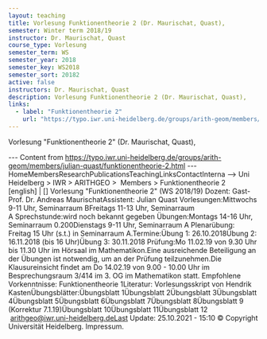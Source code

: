 ```yaml
---
layout: teaching
title: Vorlesung Funktionentheorie 2 (Dr. Maurischat, Quast),
semester: Winter term 2018/19
instructor: Dr. Maurischat, Quast
course_type: Vorlesung
semester_term: WS
semester_year: 2018
semester_key: WS2018
semester_sort: 20182
active: false
instructors: Dr. Maurischat, Quast
description: Vorlesung Funktionentheorie 2 (Dr. Maurischat, Quast),
links:
  - label: "Funktionentheorie 2"
    url: "https://typo.iwr.uni-heidelberg.de/groups/arith-geom/members/julian-quast/funktionentheorie-2.html"
---
```


Vorlesung "Funktionentheorie 2" (Dr. Maurischat, Quast),

--- Content from https://typo.iwr.uni-heidelberg.de/groups/arith-geom/members/julian-quast/funktionentheorie-2.html ---
HomeMembersResearchPublicationsTeachingLinksContactInterna --> Uni Heidelberg > IWR > ARITHGEO > &nbsp;Members >&nbsp;Funktionentheorie 2 [english]&nbsp;|&nbsp;[] Vorlesung &quot;Funktionentheorie 2&quot; (WS 2018/19) Dozent: Gast-Prof. Dr. Andreas MaurischatAssistent: Julian Quast&nbsp;Vorlesungen:Mittwochs 9-11 Uhr, Seminarraum BFreitags 11-13 Uhr, Seminarraum A&nbsp;Sprechstunde:wird noch bekannt gegeben&nbsp;Übungen:Montags 14-16 Uhr, Seminarraum 0.200Dienstags 9-11 Uhr, Seminarraum A&nbsp;Plenarübung: Freitag 15 Uhr (s.t.) in Seminarraum A.Termine:Übung 1: 26.10.2018Übung 2: 16.11.2018 (bis 16 Uhr)Übung 3: 30.11.2018&nbsp;Prüfung:Mo 11.02.19 von 9.30 Uhr bis 11.30 Uhr im Hörsaal im Mathematikon.Eine ausreichende Beteiligung an der Übungen ist notwendig, um an der Prüfung teilzunehmen.Die Klausureinsicht findet am Do 14.02.19 von 9.00 - 10.00 Uhr im Besprechungsraum 3/414 im 3. OG im Mathematikon statt.&nbsp;Empfohlene Vorkenntnisse: Funktionentheorie 1Literatur: Vorlesungsskript von Hendrik KastenÜbungsblätter:Übungsblatt 1Übungsblatt 2Übungsblatt 3Übungsblatt 4Übungsblatt 5Übungsblatt 6Übungsblatt 7Übungsblatt 8Übungsblatt 9 (Korrektur 7.1.19)Übungsblatt 10Übungsblatt 11Übungsblatt 12 &nbsp;arithgeo@iwr.uni-heidelberg.deLast Update:&nbsp;25.10.2021 - 15:10 &copy; Copyright Universit&auml;t Heidelberg.&nbsp;Impressum.


